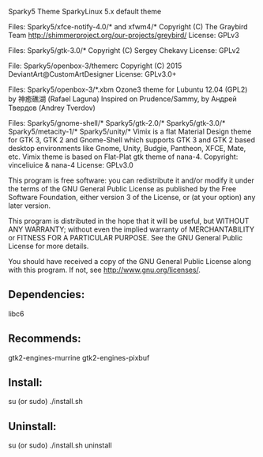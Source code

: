 Sparky5 Theme
SparkyLinux 5.x default theme

Files: Sparky5/xfce-notify-4.0/* and xfwm4/*
    Copyright (C) The Graybird Team http://shimmerproject.org/our-projects/greybird/
    License: GPLv3

Files: Sparky5/gtk-3.0/*
    Copyright (C) Sergey Chekavy
    License: GPLv2

File: Sparky5/openbox-3/themerc
    Copyright (C) 2015 DeviantArt@CustomArtDesigner
    License: GPLv3.0+

Files: Sparky5/openbox-3/*.xbm
    Ozone3 theme for Lubuntu 12.04 (GPL2) by 神癒礁湖 (Rafael Laguna)
    Inspired on Prudence/Sammy, by Андрей Твердов (Andrey Tverdov)

Files: Sparky5/gnome-shell/*
       Sparky5/gtk-2.0/*
       Sparky5/gtk-3.0/*
       Sparky5/metacity-1/*
       Sparky5/unity/*
    Vimix is a flat Material Design theme for GTK 3, GTK 2 and Gnome-Shell which supports GTK 3 and GTK 2 based desktop environments like Gnome, Unity, Budgie, Pantheon, XFCE, Mate, etc.
    Vimix theme is based on Flat-Plat gtk theme of nana-4.
    Copyright: vinceliuice & nana-4
    License: GPLv3.0

This program is free software: you can redistribute it and/or modify
it under the terms of the GNU General Public License as published by
the Free Software Foundation, either version 3 of the License, or
(at your option) any later version.

This program is distributed in the hope that it will be useful,
but WITHOUT ANY WARRANTY; without even the implied warranty of
MERCHANTABILITY or FITNESS FOR A PARTICULAR PURPOSE.  See the
GNU General Public License for more details.

You should have received a copy of the GNU General Public License
along with this program.  If not, see <http://www.gnu.org/licenses/>.

Dependencies:
-------------
libc6

Recommends:
-------------
gtk2-engines-murrine
gtk2-engines-pixbuf

Install:
-------------
su (or sudo) 
./install.sh

Uninstall:
-------------
su (or sudo)
./install.sh uninstall
